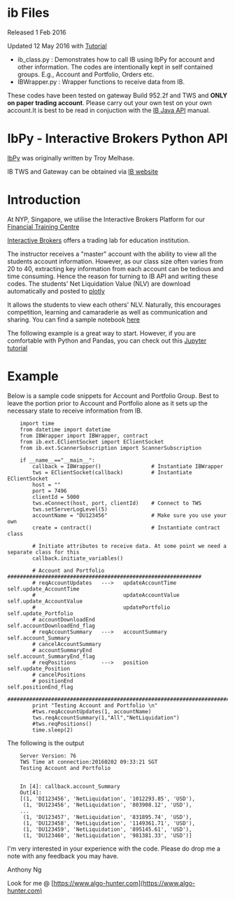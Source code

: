 # ib Files

Released 1 Feb 2016

Updated 12 May 2016 with [Tutorial](https://nbviewer.jupyter.org/github/anthonyng2/ib/blob/master/IbPy%20Demo.ipynb)

* ib_class.py : Demonstrates how to call IB using IbPy for account and other information. The codes are intentionally kept in self contained groups. E.g., Account and Portfolio, Orders etc.
* IBWrapper.py : Wrapper functions to receive data from IB.

These codes have been tested on gateway Build 952.2f and TWS and **ONLY on paper trading account**. Please carry out your own test on your own account.It is best to be read in conjuction with the [IB Java API](https://www.interactivebrokers.com/download/JavaAPIGettingStarted.pdf) manual.

# IbPy - Interactive Brokers Python API
[IbPy](https://github.com/blampe/IbPy) was originally written by Troy Melhase.

IB TWS and Gateway can be obtained via [IB website](https://www.interactivebrokers.com.hk/en/index.php?f=16042)

# Introduction
At NYP, Singapore, we utilise the Interactive Brokers Platform for our [Financial Training Centre](https://www.facebook.com/NYP-Financial-Training-Centre-410452655762342/)

[Interactive Brokers](https://www.interactivebrokers.com/en/index.php?f=14839&ns=T) offers a trading lab for education institution. 

The instructor receives a "master" account with the ability to view all the students account information. However, as our class size often varies from 20 to 40, extracting key information from each account can be tedious and time consuming. Hence the reason for turning to IB API and writing these codes. The students' Net Liquidation Value (NLV) are download automatically and posted to [plotly](https://plot.ly/)

It allows the students to view each others' NLV. Naturally, this encourages competition, learning and camaraderie as well as communication and sharing. You can find a sample notebook [here](http://nbviewer.jupyter.org/github/anthonyng2/ib/blob/master/FTC_NLV_Demo.ipynb)

The following example is a great way to start. However, if you are comfortable with Python and Pandas, you can check out this [Jupyter tutorial](https://nbviewer.jupyter.org/github/anthonyng2/ib/blob/master/IbPy%20Demo.ipynb)

# Example
Below is a sample code snippets for Account and Portfolio Group. Best to leave the portion prior to Account and Portfolio alone as it sets up the necessary state to receive information from IB.


        import time
        from datetime import datetime
        from IBWrapper import IBWrapper, contract
        from ib.ext.EClientSocket import EClientSocket
        from ib.ext.ScannerSubscription import ScannerSubscription
        
        if __name__=="__main__":
            callback = IBWrapper()                # Instantiate IBWrapper 
            tws = EClientSocket(callback)         # Instantiate EClientSocket
            host = ""
            port = 7496
            clientId = 5000
            tws.eConnect(host, port, clientId)    # Connect to TWS
            tws.setServerLogLevel(5)
            accountName = "DU123456"              # Make sure you use your own 
            create = contract()                   # Instantiate contract class
            
            # Initiate attributes to receive data. At some point we need a separate class for this
            callback.initiate_variables()
            
            # Account and Portfolio ##############################################################
            # reqAccountUpdates   --->   updateAccountTime      self.update_AccountTime
            #                            updateAccountValue     self.update_AccountValue
            #                            updatePortfolio        self.update_Portfolio
            # accountDownloadEnd                                self.accountDownloadEnd_flag
            # reqAccountSummary   --->   accountSummary         self.account_Summary
            # cancelAccountSummary
            # accountSummaryEnd                                 self.account_SummaryEnd_flag
            # reqPositions        --->   position               self.update_Position
            # cancelPositions
            # positionEnd                                       self.positionEnd_flag
            ######################################################################################
            print "Testing Account and Portfolio \n"
            #tws.reqAccountUpdates(1, accountName)
            tws.reqAccountSummary(1,"All","NetLiquidation")
            #tws.reqPositions()
            time.sleep(2)

The following is the output

        Server Version: 76
        TWS Time at connection:20160202 09:33:21 SGT
        Testing Account and Portfolio 
        
        
        In [4]: callback.account_Summary
        Out[4]: 
        [(1, 'DI123456', 'NetLiquidation', '1012293.85', 'USD'),
         (1, 'DU123456', 'NetLiquidation', '803908.12', 'USD'),
        ...
         (1, 'DU123457', 'NetLiquidation', '831895.74', 'USD'),
         (1, 'DU123458', 'NetLiquidation', '1149361.71', 'USD'),
         (1, 'DU123459', 'NetLiquidation', '895145.61', 'USD'),
         (1, 'DU123460', 'NetLiquidation', '981381.33', 'USD')]


I'm very interested in your experience with the code. Please do drop me a note with any feedback you may have.

Anthony Ng


Look for me @ [https://www.algo-hunter.com](https://www.algo-hunter.com)
